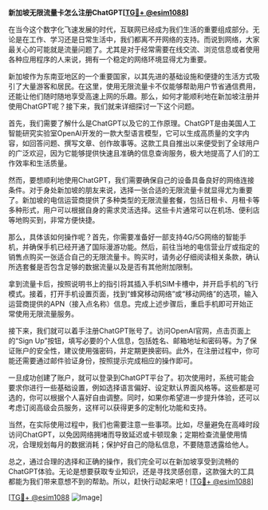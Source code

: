 **新加坡无限流量卡怎么注册ChatGPT[[TG💪+ @esim1088](https://t.me/s/esim1088)]**

在当今这个数字化飞速发展的时代，互联网已经成为我们生活的重要组成部分。无论是在工作、学习还是日常生活中，我们都离不开网络的支持。而说到网络，大家最关心的可能就是流量问题了。尤其是对于经常需要在线交流、浏览信息或者使用各种应用程序的人来说，拥有一个稳定的网络环境显得尤为重要。

新加坡作为东南亚地区的一个重要国家，以其先进的基础设施和便捷的生活方式吸引了大量游客和居民。在这里，使用无限流量卡不仅能够帮助用户节省通信费用，还能让他们随时随地享受高速上网的乐趣。那么，如何才能顺利地在新加坡注册并使用ChatGPT呢？接下来，我们就来详细探讨一下这个问题。

首先，我们需要了解什么是ChatGPT以及它的工作原理。ChatGPT是由美国人工智能研究实验室OpenAI开发的一款大型语言模型，它可以生成高质量的文字内容，如回答问题、撰写文章、创作故事等。这款工具自推出以来便受到了全球用户的广泛欢迎，因为它能够提供快速且准确的信息查询服务，极大地提高了人们的工作效率和生活质量。

然而，要想顺利地使用ChatGPT，我们需要确保自己的设备具备良好的网络连接条件。对于身处新加坡的朋友来说，选择一张合适的无限流量卡就显得尤为重要了。新加坡的电信运营商提供了多种类型的无限流量套餐，包括日租卡、月租卡等多种形式，用户可以根据自身的需求灵活选择。这些卡片通常可以在机场、便利店等地购买到，非常方便快捷。

那么，具体该如何操作呢？首先，你需要准备好一部支持4G/5G网络的智能手机，并确保手机已经开通了国际漫游功能。然后，前往当地的电信营业厅或指定的销售点购买一张适合自己的无限流量卡。购买时，请务必仔细阅读相关条款，确认所选套餐是否包含足够的数据流量以及是否有其他附加限制。

拿到流量卡后，按照说明书上的指引将其插入手机SIM卡槽中，并开启手机的飞行模式。接着，打开手机设置页面，找到“蜂窝移动网络”或“移动网络”的选项，输入运营商提供的APN（接入点名称）信息。完成上述步骤后，重启手机即可开始正常使用无限流量服务。

接下来，我们就可以着手注册ChatGPT账号了。访问OpenAI官网，点击页面上的“Sign Up”按钮，填写必要的个人信息，包括姓名、邮箱地址和密码等。为了保证账户的安全性，建议使用强密码，并定期更换密码。此外，在注册过程中，你可能还需要通过邮件验证身份，按照提示完成相应的操作即可。

一旦成功创建了账户，就可以登录到ChatGPT平台了。初次使用时，系统可能会要求你进行一些基础设置，例如选择语言偏好、设定默认界面风格等。这些都是可选的，你可以根据个人喜好自由调整。同时，如果你希望进一步提升体验，还可以考虑订阅高级会员服务，这样可以获得更多的定制化功能和支持。

当然，在实际使用过程中，我们也需要注意一些事项。比如，尽量避免在高峰时段访问ChatGPT，以免因网络拥堵而导致延迟或卡顿现象；定期检查流量使用情况，合理规划每月的数据消耗；保护好自己的隐私信息，不要随意透露给他人。

总之，通过合理的选择和正确的操作，我们完全可以在新加坡享受到流畅的ChatGPT体验。无论是想要获取专业知识，还是寻找灵感创意，这款强大的工具都能为我们带来意想不到的帮助。所以，赶快行动起来吧！[[TG💪+ @esim1088](https://t.me/s/esim1088)]

[[TG💪+ @esim1088](https://t.me/s/esim1088) ![Image](https://i.postimg.cc/4NQfJmqS/Snipaste-2025-05-13-00-14-12.png)]